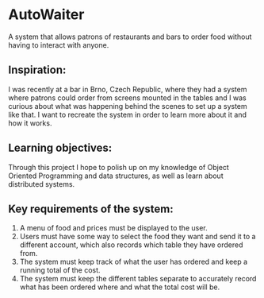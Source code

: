 # AutoWaiter
A system that allows patrons of restaurants and bars to order food without having to interact with anyone. 

## Inspiration:

I was recently at a bar in Brno, Czech Republic, where they had a system where patrons could order from screens mounted in the tables and I was curious about what was happening behind the scenes to set up a system like that. I want to recreate the system in order to learn more about it and how it works. 

## Learning objectives:

Through this project I hope to polish up on my knowledge of Object Oriented Programming and data structures, as well as learn about distributed systems. 

## Key requirements of the system:

1. A menu of food and prices must be displayed to the user.
2. Users must have some way to select the food they want and send it to a different account, which also records which table they have ordered from.
3. The system must keep track of what the user has ordered and keep a running total of the cost.
4. The system must keep the different tables separate to accurately record what has been ordered where and what the total cost will be. 



